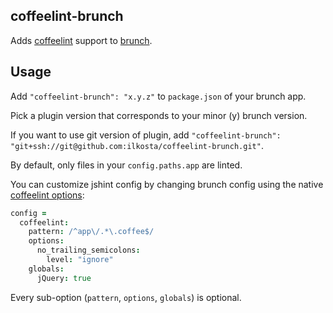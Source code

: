 ## coffeelint-brunch
Adds [coffeelint](http://www.coffeelint.org) support to
[brunch](http://brunch.io).

## Usage
Add `"coffeelint-brunch": "x.y.z"` to `package.json` of your brunch app.

Pick a plugin version that corresponds to your minor (y) brunch version.

If you want to use git version of plugin, add
`"coffeelint-brunch": "git+ssh://git@github.com:ilkosta/coffeelint-brunch.git"`.

By default, only files in your `config.paths.app` are linted.

You can customize jshint config by changing brunch config using the native [coffeelint options](http://www.coffeelint.org/#options):

```coffeescript
config =
  coffeelint:
    pattern: /^app\/.*\.coffee$/
    options:
      no_trailing_semicolons:
        level: "ignore"
    globals:
      jQuery: true
```

Every sub-option (`pattern`, `options`, `globals`) is optional.
